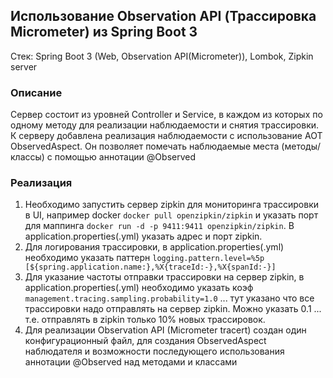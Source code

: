 ## Использование Observation API (Трассировка Micrometer) из Spring Boot 3
Стек: Spring Boot 3 (Web, Observation API(Micrometer)), Lombok, Zipkin server

### Описание
Сервер состоит из уровней Controller и Service, в каждом из которых по одному методу для реализации наблюдаемости и снятия трассировки.
К серверу добавлена реализация наблюдаемости с использование AOT ObservedAspect. Он позволяет помечать наблюдаемые места (методы/классы) с помощью аннотации @Observed

### Реализация
1. Необходимо запустить сервер zipkin для мониторинга трассировки в UI, например docker ```docker pull openzipkin/zipkin``` и указать порт для маппинга ```docker run -d -p 9411:9411 openzipkin/zipkin```. В application.properties(.yml) указать адрес и порт zipkin.
2. Для логирования трассировки, в application.properties(.yml) необходимо указать паттерн ```logging.pattern.level=%5p [${spring.application.name:},%X{traceId:-},%X{spanId:-}]```
3. Для указание частоты отправки трассировки на сервер zipkin, в application.properties(.yml) необходимо указать коэф ```management.tracing.sampling.probability=1.0``` ... тут указано что все трассировки надо отправлять на сервер zipkin. Можно указать 0.1 ... т.е. отправлять в zipkin только 10% новых трассировок. 
4. Для реализации Observation API (Micrometer tracert) создан один конфигурационный файл, для создания ObservedAspect наблюдателя и возможности последующего использования аннотации @Observed над методами и классами
